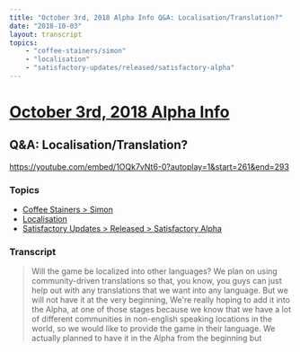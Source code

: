 ```yaml
---
title: "October 3rd, 2018 Alpha Info Q&A: Localisation/Translation?"
date: "2018-10-03"
layout: transcript
topics:
    - "coffee-stainers/simon"
    - "localisation"
    - "satisfactory-updates/released/satisfactory-alpha"
---
```

# [October 3rd, 2018 Alpha Info](../2018-10-03.md)
## Q&A: Localisation/Translation?
https://youtube.com/embed/1OQk7vNt6-0?autoplay=1&start=261&end=293

### Topics
* [Coffee Stainers > Simon](../topics/coffee-stainers/simon.md)
* [Localisation](../topics/localisation.md)
* [Satisfactory Updates > Released > Satisfactory Alpha](../topics/satisfactory-updates/released/satisfactory-alpha.md)

### Transcript

> Will the game be localized into other languages? We plan on using community-driven translations
so that, you know, you guys can just help out with any translations
that we want into any language. But we will not have it at the very beginning, We're really hoping to add it into the Alpha,
at one of those stages because we know that we have a lot of different communities in non-english speaking locations in the world, so we would like to provide the game
in their language. We actually planned to have it in the Alpha
from the beginning but
